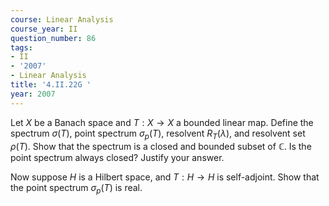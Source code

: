 ```yaml
---
course: Linear Analysis
course_year: II
question_number: 86
tags:
- II
- '2007'
- Linear Analysis
title: '4.II.22G '
year: 2007
---
```



Let $X$ be a Banach space and $T: X \rightarrow X$ a bounded linear map. Define the spectrum $\sigma(T)$, point spectrum $\sigma_{p}(T)$, resolvent $R_{T}(\lambda)$, and resolvent set $\rho(T)$. Show that the spectrum is a closed and bounded subset of $\mathbb{C}$. Is the point spectrum always closed? Justify your answer.

Now suppose $H$ is a Hilbert space, and $T: H \rightarrow H$ is self-adjoint. Show that the point spectrum $\sigma_{p}(T)$ is real.